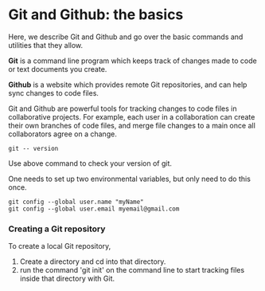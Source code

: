 # Git and Github: the basics

Here, we describe Git and Github and go over the basic commands and utilities that they allow.

**Git** is a command line program which keeps track of changes made to code or text documents you create.

**Github** is a website which provides remote Git repositories, and can help sync changes to code files.

Git and Github are powerful tools for tracking changes to code files in collaborative projects. For
example, each user in a collaboration can create their own branches of code files, and merge file
changes to a main once all collaborators agree on a change.

```
git -- version
```

Use above command to check your version of git.

One needs to set up two environmental variables, but only need to do this once.

```
git config --global user.name "myName"
git config --global user.email myemail@gmail.com
```

### Creating a Git repository

To create a local Git repository,

1. Create a directory and cd into that directory.
2. run the command 'git init' on the command line to start tracking files inside that directory with Git.
